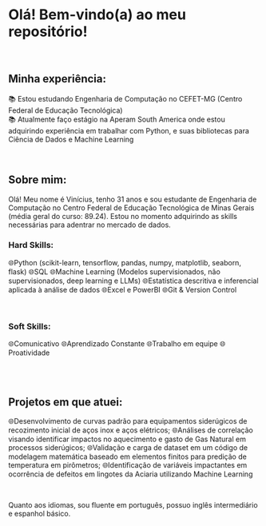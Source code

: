 # Olá! Bem-vindo(a) ao meu repositório!

<br>

## Minha experiência:

📚 Estou estudando Engenharia de Computação no CEFET-MG (Centro Federal de Educação Tecnológica) <br>
📚 Atualmente faço estágio na Aperam South America onde estou adquirindo experiência em trabalhar com Python, e suas bibliotecas para Ciência de Dados e Machine Learning<br>

<br>

## Sobre mim:

Olá! Meu nome é Vinícius, tenho 31 anos e sou estudante de Engenharia de Computação no Centro Federal de Educação Tecnológica de Minas Gerais (média geral do curso: 89.24). Estou no momento adquirindo as skills necessárias para adentrar no mercado de dados.<br>

### Hard Skills:

🌐Python (scikit-learn, tensorflow, pandas, numpy, matplotlib, seaborn, flask)
🌐SQL
🌐Machine Learning (Modelos supervisionados, não supervisionados, deep learning e LLMs)
🌐Estatística descritiva e inferencial aplicada à análise de dados
🌐Excel e PowerBI
🌐Git & Version Control
<br>

<br>

### Soft Skills:

🌐Comunicativo
🌐Aprendizado Constante
🌐Trabalho em equipe
🌐Proatividade

<br>

<br>

## Projetos em que atuei:

🌐Desenvolvimento de curvas padrão para equipamentos siderúgicos de recozimento inicial de aços inox e aços elétricos;
🌐Análises de correlação visando identificar impactos no aquecimento e gasto de Gas Natural em processos siderúgicos;
🌐Validação e carga de dataset em um código de modelagem matemática baseado em elementos finitos para predição de temperatura em pirômetros;
🌐Identificação de variáveis impactantes em ocorrência de defeitos em lingotes da Aciaria utilizando Machine Learning
<br>

<br>

Quanto aos idiomas, sou fluente em português, possuo inglês intermediário e espanhol básico.

